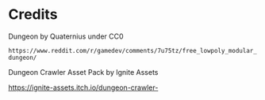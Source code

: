 # Credits

Dungeon by Quaternius under CC0

`https://www.reddit.com/r/gamedev/comments/7u75tz/free_lowpoly_modular_dungeon/`

Dungeon Crawler Asset Pack by Ignite Assets

https://ignite-assets.itch.io/dungeon-crawler-
